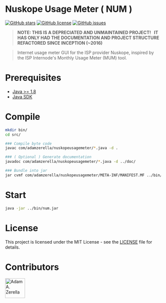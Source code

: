 # Nuskope Usage Meter ( NUM )

[![GitHub stars](https://img.shields.io/github/stars/adamzerella/NuskopeUsageMeter.svg)](https://github.com/adamzerella/adamzerella/stargazers)
[![GitHub license](https://img.shields.io/github/license/adamzerella/NuskopeUsageMeter.svg)](https://github.com/adamzerella/adamzerella/blob/master/LICENSE)
[![GitHub issues](https://img.shields.io/github/issues/adamzerella/NuskopeUsageMeter.svg)](https://github.com/adamzerella/adamzerella/issues)

> <strong>NOTE: THIS IS A DEPRECIATED AND UNMAINTAINED PROJECT! &nbsp; IT HAS ONLY HAD THE DOCUMENTATION AND PROJECT STRUCTURE REFACTORED SINCE INCEPTION (~2016)</strong>

> Internet usage meter GUI for the ISP provider Nuskope, inspired by the ISP Internode's Monthly Usage Meter (MUM) tool.


# Prerequisites

- [Java >= 1.8](http://openjdk.java.net/install/)
- [Java SDK](http://openjdk.java.net/install/)


# Compile
```bash
mkdir bin/
cd src/

### Compile byte code
javac com/adamzerella/nuskopeusagemeter/*.java -d .

### ( Optional ) Generate documentation
javadoc com/adamzerella/nuskopeusagemeter/*.java -d ../doc/

### Bundle into jar
jar cvmf com/adamzerella/nuskopeusagemeter/META-INF/MANIFEST.MF ../bin/num.jar com/adamzerella/nuskopeusagemeter/*.class
```


# Start
```bash
java -jar ../bin/num.jar
```


# License

This project is licensed under the MIT License - see the [LICENSE](https://raw.githubusercontent.com/adamzerella/NuskopeUsageMeter/master/LICENSE) file for details.


# Contributors

<div style="display:inline;">
  <img width="64" height="64" href="https://github.com/adamzerella" src="https://avatars0.githubusercontent.com/u/1501560?s=460&v=4" alt="Adam A. Zerella"/>
</div>